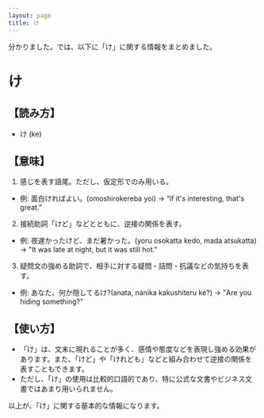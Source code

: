 ```yaml
---
layout: page
title: け
---
```

分かりました。では、以下に「け」に関する情報をまとめました。

# け

## 【読み方】
- け (ke)

## 【意味】
1. 感じを表す語尾。ただし、仮定形でのみ用いる。
  - 例: 面白ければよい。(omoshirokereba yoi) → “if it's interesting, that's great.”

2. 接続助詞「けど」などとともに、逆接の関係を表す。
  - 例: 夜遅かったけど、まだ暑かった。(yoru osokatta kedo, mada atsukatta) → "It was late at night, but it was still hot."

3. 疑問文の強める助詞で、相手に対する疑問・詰問・抗議などの気持ちを表す。
  - 例: あなた、何か隠してるけ?(anata, nanika kakushiteru ke?) → "Are you hiding something?"

## 【使い方】
- 「け」は、文末に現れることが多く、感情や態度などを表現し強める効果があります。また、「けど」や「けれども」などと組み合わせて逆接の関係を表すこともできます。
- ただし、「け」の使用は比較的口語的であり、特に公式な文書やビジネス文書ではあまり用いられません。

以上が、「け」に関する基本的な情報になります。